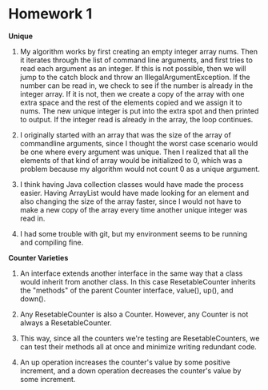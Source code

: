 # Homework 1

**Unique**
1. My algorithm works by first creating an empty integer array nums. Then it iterates through the list of command line arguments, and first tries to read each argument as an integer. If this is not possible, then we will jump to the catch block and throw an IllegalArgumentException. If the number can be read in, we check to see if the number is already in the integer array. If it is not, then we create a copy of the array with one extra space and the rest of the elements copied and we assign it to nums. The new unique integer is put into the extra spot and then printed to output. If the integer read is already in the array, the loop continues.

2. I originally started with an array that was the size of the array of commandline arguments, since I thought the worst case scenario would be one where every argument was unique. Then I realized that all the elements of that kind of array would be initialized to 0, which was a problem because my algorithm would not count 0 as a unique argument. 

3. I think having Java collection classes would have made the process easier. Having ArrayList would have made looking for an element and also changing the size of the array faster, since I would not have to make a new copy of the array every time another unique integer was read in.

4. I had some trouble with git, but my environment seems to be running and compiling fine.

**Counter Varieties**
1. An interface extends another interface in the same way that a class would inherit from another class. In this case ResetableCounter inherits the "methods" of the parent Counter interface, value(), up(), and down().

2. Any ResetableCounter is also a Counter. However, any Counter is not always a ResetableCounter.

3. This way, since all the counters we're testing are ResetableCounters, we can test their methods all at once and minimize writing redundant code. 

4. An up operation increases the counter's value by some positive increment, and a down operation decreases the counter's value by some increment.
